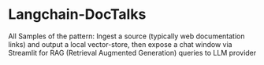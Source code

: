 # Langchain-DocTalks
All Samples of the pattern:  Ingest a source (typically web documentation links) and output a local vector-store, then expose a chat window via Streamlit for RAG (Retrieval Augmented Generation) queries to LLM provider
